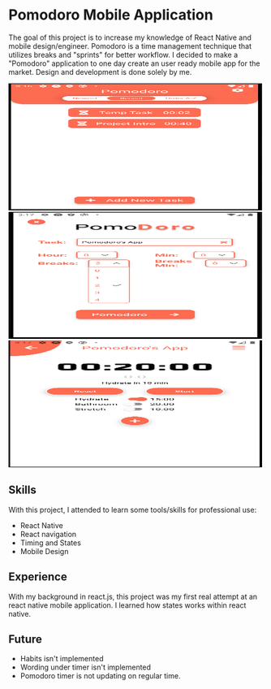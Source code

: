# Pomodoro Mobile Application

The goal of this project is to increase my knowledge of React Native and mobile design/engineer. Pomodoro is a time management technique that utilizes breaks and "sprints" for better workflow. I decided to make a "Pomodoro" application to one day create an user ready mobile app for the market. Design and development is done solely by me.

<p float="left">
<img src="./screenshots/Homescreen_01.png" alt="Home" width="500" height="250"/>
<img src="./screenshots/Addscreen_02.png" alt="confirmation" width="500" height="250"/>
<img src="./screenshots/Taskscreen_01.png" alt="confirmation" width="500" height="250"/>
</p>

## Skills

With this project, I attended to learn some tools/skills for professional use:

- React Native
- React navigation
- Timing and States
- Mobile Design

## Experience

With my background in react.js, this project was my first real attempt at an react native mobile application. I learned how states works within react native.

## Future

- Habits isn't implemented
- Wording under timer isn't implemented
- Pomodoro timer is not updating on regular time.
